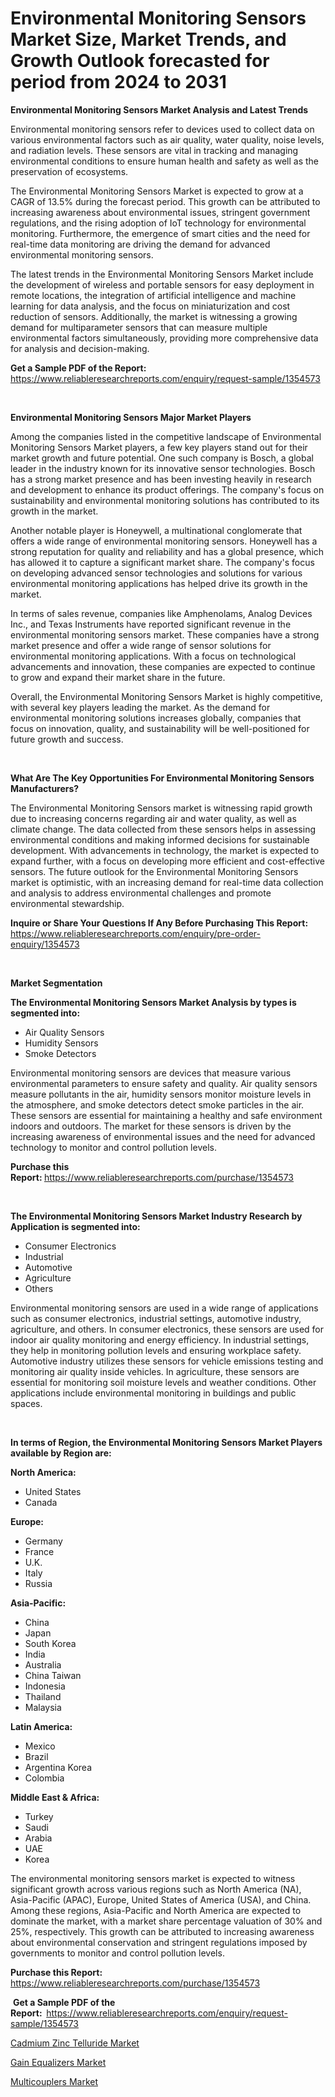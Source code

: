 <p><h1>Environmental Monitoring Sensors Market Size, Market Trends, and Growth Outlook forecasted for period from 2024 to 2031</h1></p><p><strong>Environmental Monitoring Sensors Market Analysis and Latest Trends</strong></p>
<p><p>Environmental monitoring sensors refer to devices used to collect data on various environmental factors such as air quality, water quality, noise levels, and radiation levels. These sensors are vital in tracking and managing environmental conditions to ensure human health and safety as well as the preservation of ecosystems.</p><p>The Environmental Monitoring Sensors Market is expected to grow at a CAGR of 13.5% during the forecast period. This growth can be attributed to increasing awareness about environmental issues, stringent government regulations, and the rising adoption of IoT technology for environmental monitoring. Furthermore, the emergence of smart cities and the need for real-time data monitoring are driving the demand for advanced environmental monitoring sensors.</p><p>The latest trends in the Environmental Monitoring Sensors Market include the development of wireless and portable sensors for easy deployment in remote locations, the integration of artificial intelligence and machine learning for data analysis, and the focus on miniaturization and cost reduction of sensors. Additionally, the market is witnessing a growing demand for multiparameter sensors that can measure multiple environmental factors simultaneously, providing more comprehensive data for analysis and decision-making.</p></p>
<p><strong>Get a Sample PDF of the Report:&nbsp;</strong> <a href="https://www.reliableresearchreports.com/enquiry/request-sample/1354573">https://www.reliableresearchreports.com/enquiry/request-sample/1354573</a></p>
<p>&nbsp;</p>
<p><strong>Environmental Monitoring Sensors Major Market Players</strong></p>
<p><p>Among the companies listed in the competitive landscape of Environmental Monitoring Sensors Market players, a few key players stand out for their market growth and future potential. One such company is Bosch, a global leader in the industry known for its innovative sensor technologies. Bosch has a strong market presence and has been investing heavily in research and development to enhance its product offerings. The company's focus on sustainability and environmental monitoring solutions has contributed to its growth in the market.</p><p>Another notable player is Honeywell, a multinational conglomerate that offers a wide range of environmental monitoring sensors. Honeywell has a strong reputation for quality and reliability and has a global presence, which has allowed it to capture a significant market share. The company's focus on developing advanced sensor technologies and solutions for various environmental monitoring applications has helped drive its growth in the market.</p><p>In terms of sales revenue, companies like Amphenolams, Analog Devices Inc., and Texas Instruments have reported significant revenue in the environmental monitoring sensors market. These companies have a strong market presence and offer a wide range of sensor solutions for environmental monitoring applications. With a focus on technological advancements and innovation, these companies are expected to continue to grow and expand their market share in the future.</p><p>Overall, the Environmental Monitoring Sensors Market is highly competitive, with several key players leading the market. As the demand for environmental monitoring solutions increases globally, companies that focus on innovation, quality, and sustainability will be well-positioned for future growth and success.</p></p>
<p>&nbsp;</p>
<p><strong>What Are The Key Opportunities For Environmental Monitoring Sensors Manufacturers?</strong></p>
<p><p>The Environmental Monitoring Sensors market is witnessing rapid growth due to increasing concerns regarding air and water quality, as well as climate change. The data collected from these sensors helps in assessing environmental conditions and making informed decisions for sustainable development. With advancements in technology, the market is expected to expand further, with a focus on developing more efficient and cost-effective sensors. The future outlook for the Environmental Monitoring Sensors market is optimistic, with an increasing demand for real-time data collection and analysis to address environmental challenges and promote environmental stewardship.</p></p>
<p><strong>Inquire or Share Your Questions If Any Before Purchasing This Report:</strong> <a href="https://www.reliableresearchreports.com/enquiry/pre-order-enquiry/1354573">https://www.reliableresearchreports.com/enquiry/pre-order-enquiry/1354573</a></p>
<p>&nbsp;</p>
<p><strong>Market Segmentation</strong></p>
<p><strong>The Environmental Monitoring Sensors Market Analysis by types is segmented into:</strong></p>
<p><ul><li>Air Quality Sensors</li><li>Humidity Sensors</li><li>Smoke Detectors</li></ul></p>
<p><p>Environmental monitoring sensors are devices that measure various environmental parameters to ensure safety and quality. Air quality sensors measure pollutants in the air, humidity sensors monitor moisture levels in the atmosphere, and smoke detectors detect smoke particles in the air. These sensors are essential for maintaining a healthy and safe environment indoors and outdoors. The market for these sensors is driven by the increasing awareness of environmental issues and the need for advanced technology to monitor and control pollution levels.</p></p>
<p><strong>Purchase this Report:&nbsp;</strong><a href="https://www.reliableresearchreports.com/purchase/1354573">https://www.reliableresearchreports.com/purchase/1354573</a></p>
<p>&nbsp;</p>
<p><strong>The Environmental Monitoring Sensors Market Industry Research by Application is segmented into:</strong></p>
<p><ul><li>Consumer Electronics</li><li>Industrial</li><li>Automotive</li><li>Agriculture</li><li>Others</li></ul></p>
<p><p>Environmental monitoring sensors are used in a wide range of applications such as consumer electronics, industrial settings, automotive industry, agriculture, and others. In consumer electronics, these sensors are used for indoor air quality monitoring and energy efficiency. In industrial settings, they help in monitoring pollution levels and ensuring workplace safety. Automotive industry utilizes these sensors for vehicle emissions testing and monitoring air quality inside vehicles. In agriculture, these sensors are essential for monitoring soil moisture levels and weather conditions. Other applications include environmental monitoring in buildings and public spaces.</p></p>
<p>&nbsp;</p>
<p><strong>In terms of Region, the Environmental Monitoring Sensors Market Players available by Region are:</strong></p>
<p>
    <p> <strong> North America: </strong>
        <ul>
            <li>United States</li>
            <li>Canada</li>
        </ul>
        </p> 
    <p> <strong> Europe: </strong>
        <ul>
            <li>Germany</li>
            <li>France</li>
            <li>U.K.</li>
            <li>Italy</li>
            <li>Russia</li>
        </ul>
        </p> 
    <p> <strong> Asia-Pacific: </strong>
        <ul>
            <li>China</li>
            <li>Japan</li>
            <li>South Korea</li>
            <li>India</li>
            <li>Australia</li>
            <li>China Taiwan</li>
            <li>Indonesia</li>
            <li>Thailand</li>
            <li>Malaysia</li>
        </ul>
        </p> 
    <p> <strong> Latin America: </strong>
        <ul>
            <li>Mexico</li>
            <li>Brazil</li>
            <li>Argentina Korea</li>
            <li>Colombia</li>
        </ul>
        </p> 
    <p> <strong> Middle East & Africa: </strong>
        <ul>
            <li>Turkey</li>
            <li>Saudi</li>
            <li>Arabia</li>
            <li>UAE</li>
            <li>Korea</li>
        </ul>
    </p>
    </p>
<p><p>The environmental monitoring sensors market is expected to witness significant growth across various regions such as North America (NA), Asia-Pacific (APAC), Europe, United States of America (USA), and China. Among these regions, Asia-Pacific and North America are expected to dominate the market, with a market share percentage valuation of 30% and 25%, respectively. This growth can be attributed to increasing awareness about environmental conservation and stringent regulations imposed by governments to monitor and control pollution levels.</p></p>
<p><strong>Purchase this Report: </strong><a href="https://www.reliableresearchreports.com/purchase/1354573">https://www.reliableresearchreports.com/purchase/1354573</a></p>
<p>&nbsp;<strong>Get a Sample PDF of the Report:&nbsp;&nbsp;</strong><a href="https://www.reliableresearchreports.com/enquiry/request-sample/1354573">https://www.reliableresearchreports.com/enquiry/request-sample/1354573</a></p>
<p><strong></strong></p>
<p><p><a href="https://angry-finch-aaf.notion.site/Cadmium-Zinc-Telluride-Market-Research-Report-The-Key-To-Successful-Business-Strategy-Forecasted-fo-9e5f9e4d021d45bd9cf9f9d00206644a">Cadmium Zinc Telluride Market</a></p><p><a href="https://github.com/ChiragRP21/Market-Research-Report-List-3/blob/main/gain-equalizers-market.md">Gain Equalizers Market</a></p><p><a href="https://github.com/Airanohannonzb68e5pb53oc1/Market-Research-Report-List-1/blob/main/multicouplers-market.md">Multicouplers Market</a></p></p>
